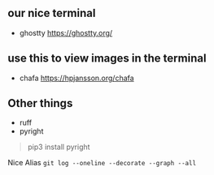 ## our nice terminal
- ghostty https://ghostty.org/
## use this to view images in the terminal
- chafa https://hpjansson.org/chafa
## Other things
- ruff
- pyright 
> pip3 install pyright

Nice Alias
`git log --oneline --decorate --graph --all`
